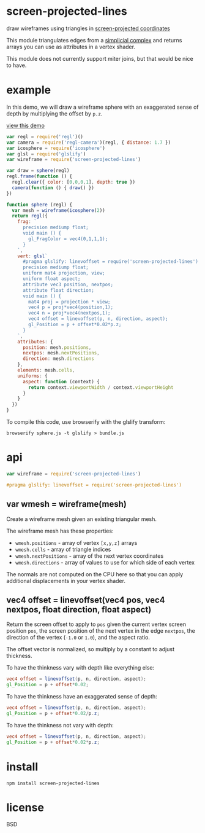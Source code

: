 # screen-projected-lines

draw wireframes using triangles in [screen-projected coordinates][1]

This module triangulates edges from a [simplicial complex][2] and returns
arrays you can use as attributes in a vertex shader.

This module does not currently support miter joins, but that would be nice to
have.

[1]: https://mattdesl.svbtle.com/drawing-lines-is-hard#screenspace-projected-lines_2
[2]: https://npmjs.com/package/simplicial-complex

# example

In this demo, we will draw a wireframe sphere with an exaggerated sense of
depth by multiplying the offset by `p.z`.

[view this demo](https://substack.neocities.org/wireframe_sphere.html)

``` js
var regl = require('regl')()
var camera = require('regl-camera')(regl, { distance: 1.7 })
var icosphere = require('icosphere')
var glsl = require('glslify')
var wireframe = require('screen-projected-lines')

var draw = sphere(regl)
regl.frame(function () {
  regl.clear({ color: [0,0,0,1], depth: true })
  camera(function () { draw() })
})

function sphere (regl) {
  var mesh = wireframe(icosphere(2))
  return regl({
    frag: `
      precision mediump float;
      void main () {
        gl_FragColor = vec4(0,1,1,1);
      }
    `,
    vert: glsl`
      #pragma glslify: linevoffset = require('screen-projected-lines')
      precision mediump float;
      uniform mat4 projection, view;
      uniform float aspect;
      attribute vec3 position, nextpos;
      attribute float direction;
      void main () {
        mat4 proj = projection * view;
        vec4 p = proj*vec4(position,1);
        vec4 n = proj*vec4(nextpos,1);
        vec4 offset = linevoffset(p, n, direction, aspect);
        gl_Position = p + offset*0.02*p.z;
      }
    `,
    attributes: {
      position: mesh.positions,
      nextpos: mesh.nextPositions,
      direction: mesh.directions
    },
    elements: mesh.cells,
    uniforms: {
      aspect: function (context) {
        return context.viewportWidth / context.viewportHeight
      }
    }
  })
}
```

To compile this code, use browserify with the glslify transform:

```
browserify sphere.js -t glslify > bundle.js
```

# api

``` js
var wireframe = require('screen-projected-lines')
```

``` glsl
#pragma glslify: linevoffset = require('screen-projected-lines')
```

## var wmesh = wireframe(mesh)

Create a wireframe mesh given an existing triangular mesh.

The wireframe mesh has these properties:

* `wmesh.positions` - array of vertex `[x,y,z]` arrays
* `wmesh.cells` - array of triangle indices
* `wmesh.nextPositions` - array of the next vertex coordinates
* `wmesh.directions` - array of values to use for which side of each vertex

The normals are not computed on the CPU here so that you can apply additional
displacements in your vertex shader.

## vec4 offset = linevoffset(vec4 pos, vec4 nextpos, float direction, float aspect)

Return the screen offset to apply to `pos` given the current vertex screen
position `pos`, the screen position of the next vertex in the edge `nextpos`,
the direction of the vertex (`-1.0` or `1.0`), and the aspect ratio.

The offset vector is normalized, so multiply by a constant to adjust thickness.

To have the thinkness vary with depth like everything else:

``` glsl
vec4 offset = linevoffset(p, n, direction, aspect);
gl_Position = p + offset*0.02;
```

To have the thinkness have an exaggerated sense of depth:

``` glsl
vec4 offset = linevoffset(p, n, direction, aspect);
gl_Position = p + offset*0.02/p.z;
```

To have the thinkness not vary with depth:

``` glsl
vec4 offset = linevoffset(p, n, direction, aspect);
gl_Position = p + offset*0.02*p.z;
```

# install

```
npm install screen-projected-lines
```

# license

BSD

